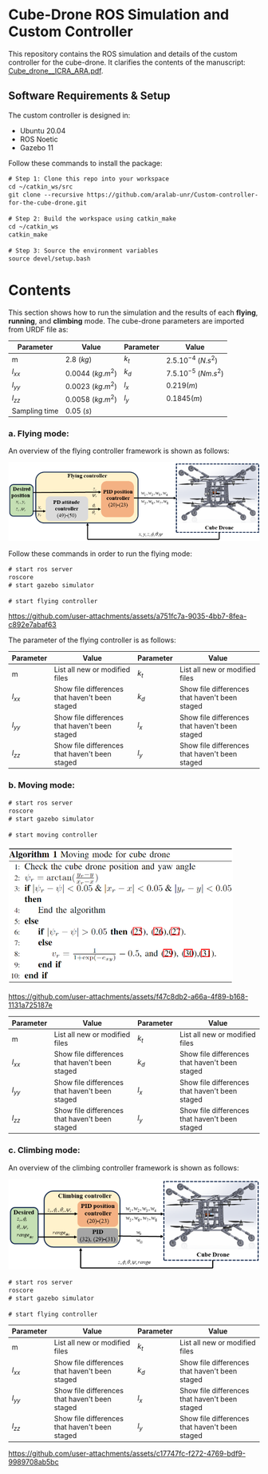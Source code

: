# Cube-Drone ROS Simulation and Custom Controller

This repository contains the ROS simulation and details of the custom controller for the cube-drone. It clarifies the contents of the manuscript: [Cube_drone__ICRA_ARA.pdf](https://github.com/user-attachments/files/16533043/Cube_drone__ICRA_ARA.pdf).

## Software Requirements & Setup

The custom controller is designed in:

- Ubuntu 20.04
- ROS Noetic
- Gazebo 11

Follow these commands to install the package:

```shell
# Step 1: Clone this repo into your workspace
cd ~/catkin_ws/src
git clone --recursive https://github.com/aralab-unr/Custom-controller-for-the-cube-drone.git

# Step 2: Build the workspace using catkin_make
cd ~/catkin_ws
catkin_make

# Step 3: Source the environment variables
source devel/setup.bash
```
# Contents
This section shows how to run the simulation and the results of each **flying**, **running**, and **climbing** mode. The cube-drone parameters are imported from URDF file as:

| Parameter | Value | Parameter | Value |
| --- | --- | --- | --- 
| m | 2.8 $(kg)$ | $k_t$ | $2.5.10^{-4}$ $(N.s^2)$ |
| $I_{xx}$ | 0.0044 $(kg.m^2)$ | $k_d$ | $7.5.10^{-5}$ $(Nm.s^2)$ |
| $I_{yy}$ | 0.0023 $(kg.m^2)$ | $l_x$ | $0.219 (m)$ |
| $I_{zz}$ | 0.0058 $(kg.m^2)$ | $l_y$ | $0.1845 (m)$ |
| Sampling time | 0.05 $(s)$ | 

### a. **Flying mode:**   
An overview of the flying controller framework is shown as follows:
<p align='center'>
    <img src="cubedrone/images/schemecubeflying.png" />
</p>
Follow these commands in order to run the flying mode:

```
# start ros server
roscore
# start gazebo simulator

# start flying controller

```

https://github.com/user-attachments/assets/a751fc7a-9035-4bb7-8fea-c892e7abaf63

The parameter of the flying controller is as follows:

| Parameter | Value | Parameter | Value |
| --- | --- | --- | --- 
| m | List all new or modified files | $k_t$ | List all new or modified files |
| $I_{xx}$ | Show file differences that haven't been staged | $k_d$ | Show file differences that haven't been staged |
| $I_{yy}$ | Show file differences that haven't been staged | $l_x$ | Show file differences that haven't been staged |
| $I_{zz}$ | Show file differences that haven't been staged | $l_y$ | Show file differences that haven't been staged |

### b. **Moving mode:**   

```
# start ros server
roscore
# start gazebo simulator

# start moving controller

```
<p align='left'>
    <img src="cubedrone/images/algorithmcube.png" width="450" />
</p>

https://github.com/user-attachments/assets/f47c8db2-a66a-4f89-b168-1131a725187e

| Parameter | Value | Parameter | Value |
| --- | --- | --- | --- 
| m | List all new or modified files | $k_t$ | List all new or modified files |
| $I_{xx}$ | Show file differences that haven't been staged | $k_d$ | Show file differences that haven't been staged |
| $I_{yy}$ | Show file differences that haven't been staged | $l_x$ | Show file differences that haven't been staged |
| $I_{zz}$ | Show file differences that haven't been staged | $l_y$ | Show file differences that haven't been staged |

### c. **Climbing mode:**   
An overview of the climbing controller framework is shown as follows:
<p align='center'>
    <img src="cubedrone/images/schemecubeclimbing.png" />
</p>

```
# start ros server
roscore
# start gazebo simulator

# start flying controller

```

| Parameter | Value | Parameter | Value |
| --- | --- | --- | --- 
| m | List all new or modified files | $k_t$ | List all new or modified files |
| $I_{xx}$ | Show file differences that haven't been staged | $k_d$ | Show file differences that haven't been staged |
| $I_{yy}$ | Show file differences that haven't been staged | $l_x$ | Show file differences that haven't been staged |
| $I_{zz}$ | Show file differences that haven't been staged | $l_y$ | Show file differences that haven't been staged |


https://github.com/user-attachments/assets/c17747fc-f272-4769-bdf9-9989708ab5bc

